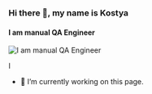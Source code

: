 ### Hi there 👋, my name is Kostya
#### I am manual QA Engineer
![I am manual QA Engineer](https://arturssmirnovs.github.io/github-profile-readme-generator/images/banner.png)

I

- 🔭 I’m currently working on this page. 




